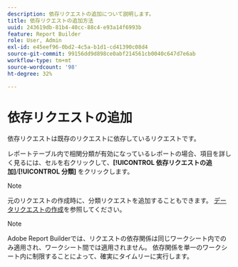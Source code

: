 ```yaml
---
description: 依存リクエストの追加について説明します。
title: 依存リクエストの追加方法
uuid: 243619db-81b4-40cc-88c4-e93a14f6993b
feature: Report Builder
role: User, Admin
exl-id: e45eef96-0bd2-4c5a-b1d1-cd41390c08d4
source-git-commit: 99156dd9d898ce0abf214561cb0040c647d7e6ab
workflow-type: tm+mt
source-wordcount: '98'
ht-degree: 32%

---
```


# 依存リクエストの追加

依存リクエストは既存のリクエストに依存しているリクエストです。

レポートテーブル内で相関分類が有効になっているレポートの場合、項目を詳しく見るには、セルを右クリックして、**[!UICONTROL 依存リクエストの追加]**/**[!UICONTROL 分類]** をクリックします。

>[!NOTE]
>
>元のリクエストの作成時に、分類リクエストを追加することもできます。 [データリクエストの作成](/help/analyze/report-builder/data-requests/t-create-a-data-request.md)を参照してください。

>[!NOTE]
>
>Adobe Report Builderでは、リクエストの依存関係は同じワークシート内でのみ適用され、ワークシート間では適用されません。 依存関係を単一のワークシート内に制限することによって、確実にタイムリーに実行します。

